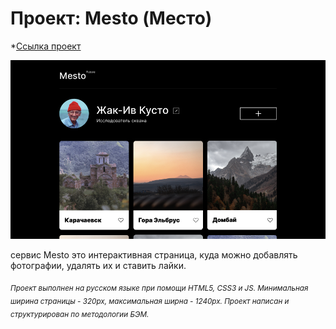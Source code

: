 # Проект: Mesto (Место)
*[Ссылка проект](https://AnastasiiaKunstman.github.io/mesto/index.html)

![Путешествие по России](/images/mesto.png)


сервиc Mesto это интерактивная страница, куда можно добавлять фотографии, удалять их и ставить лайки.

<sub>*Проект выполнен на русском языке при помощи HTML5, CSS3 и JS. Минимальная ширина страницы - 320px, максимальная ширна - 1240px. Проект написан и структурирован по методологии БЭМ.*</sub>